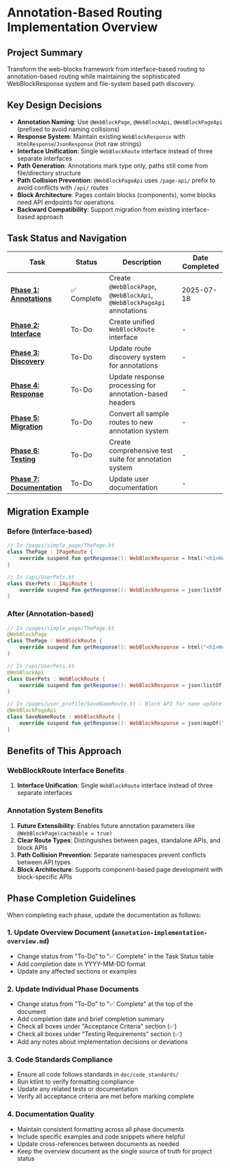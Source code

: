 # Annotation-Based Routing Implementation Overview

## Project Summary
Transform the web-blocks framework from interface-based routing to annotation-based routing while maintaining the sophisticated WebBlockResponse system and file-system based path discovery.

## Key Design Decisions
- **Annotation Naming**: Use `@WebBlockPage`, `@WebBlockApi`, `@WebBlockPageApi` (prefixed to avoid naming collisions)
- **Response System**: Maintain existing `WebBlockResponse` with `HtmlResponse`/`JsonResponse` (not raw strings)
- **Interface Unification**: Single `WebBlockRoute` interface instead of three separate interfaces
- **Path Generation**: Annotations mark type only, paths still come from file/directory structure
- **Path Collision Prevention**: `@WebBlockPageApi` uses `/page-api/` prefix to avoid conflicts with `/api/` routes
- **Block Architecture**: Pages contain blocks (components), some blocks need API endpoints for operations
- **Backward Compatibility**: Support migration from existing interface-based approach

## Task Status and Navigation

| Task | Status | Description | Date Completed |
|------|--------|-------------|----------------|
| **[Phase 1: Annotations](annotation-phase1-annotations.md)** | ✅ Complete | Create `@WebBlockPage`, `@WebBlockApi`, `@WebBlockPageApi` annotations | 2025-07-18 |
| **[Phase 2: Interface](annotation-phase2-interface.md)** | To-Do | Create unified `WebBlockRoute` interface | - |
| **[Phase 3: Discovery](annotation-phase3-discovery.md)** | To-Do | Update route discovery system for annotations | - |
| **[Phase 4: Response](annotation-phase4-response.md)** | To-Do | Update response processing for annotation-based headers | - |
| **[Phase 5: Migration](annotation-phase5-migration.md)** | To-Do | Convert all sample routes to new annotation system | - |
| **[Phase 6: Testing](annotation-phase6-testing.md)** | To-Do | Create comprehensive test suite for annotation system | - |
| **[Phase 7: Documentation](annotation-phase7-documentation.md)** | To-Do | Update user documentation | - |

## Migration Example

### Before (Interface-based)
```kotlin
// In /pages/simple_page/ThePage.kt
class ThePage : IPageRoute {
    override suspend fun getResponse(): WebBlockResponse = html("<h1>Hello</h1>")
}

// In /api/UserPets.kt
class UserPets : IApiRoute {
    override suspend fun getResponse(): WebBlockResponse = json(listOf("cat", "dog"))
}
```

### After (Annotation-based)
```kotlin
// In /pages/simple_page/ThePage.kt
@WebBlockPage
class ThePage : WebBlockRoute {
    override suspend fun getResponse(): WebBlockResponse = html("<h1>Hello</h1>")
}

// In /api/UserPets.kt
@WebBlockApi
class UserPets : WebBlockRoute {
    override suspend fun getResponse(): WebBlockResponse = json(listOf("cat", "dog"))
}

// In /pages/user_profile/SaveNameRoute.kt - Block API for name update form
@WebBlockPageApi
class SaveNameRoute : WebBlockRoute {
    override suspend fun getResponse(): WebBlockResponse = json(mapOf("success" to true))
}
```

## Benefits of This Approach

### WebBlockRoute Interface Benefits
1. **Interface Unification**: Single `WebBlockRoute` interface instead of three separate interfaces

### Annotation System Benefits
1. **Future Extensibility**: Enables future annotation parameters like `@WebBlockPage(cacheable = true)`
2. **Clear Route Types**: Distinguishes between pages, standalone APIs, and block APIs
3. **Path Collision Prevention**: Separate namespaces prevent conflicts between API types
4. **Block Architecture**: Supports component-based page development with block-specific APIs

## Phase Completion Guidelines

When completing each phase, update the documentation as follows:

### 1. Update Overview Document (`annotation-implementation-overview.md`)
- Change status from "To-Do" to "✅ Complete" in the Task Status table
- Add completion date in YYYY-MM-DD format
- Update any affected sections or examples

### 2. Update Individual Phase Documents
- Change status from "To-Do" to "✅ Complete" at the top of the document
- Add completion date and brief completion summary
- Check all boxes under "Acceptance Criteria" section (✅)
- Check all boxes under "Testing Requirements" section (✅)
- Add any notes about implementation decisions or deviations

### 3. Code Standards Compliance
- Ensure all code follows standards in `doc/code_standards/`
- Run ktlint to verify formatting compliance
- Update any related tests or documentation
- Verify all acceptance criteria are met before marking complete

### 4. Documentation Quality
- Maintain consistent formatting across all phase documents
- Include specific examples and code snippets where helpful
- Update cross-references between documents as needed
- Keep the overview document as the single source of truth for project status

